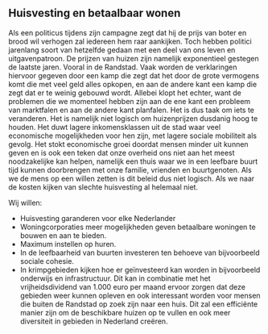 ## Huisvesting en betaalbaar wonen
Als een politicus tijdens zijn campagne zegt dat hij de prijs van boter en brood
wil verhogen zal iedereen hem raar aankijken. Toch hebben politici jarenlang
soort van hetzelfde gedaan met een deel van ons leven en uitgavenpatroon. De
prijzen van huizen zijn namelijk exponentieel gestegen de laatste jaren. Vooral
in de Randstad. Vaak worden de verklaringen hiervoor gegeven door een kamp die
zegt dat het door de grote vermogens komt die met veel geld alles opkopen, en
aan de andere kant een kamp die zegt dat er te weinig gebouwd wordt. Allebei
klopt het echter, want de problemen die we momenteel hebben zijn aan de ene kant
een probleem van marktfalen en aan de andere kant planfalen. Het is dus taak om
iets te veranderen. Het is namelijk niet logisch om huizenprijzen dusdanig hoog
te houden. Het duwt lagere inkomensklassen uit de stad waar veel economische
mogelijkheden voor hen zijn, met lagere sociale mobiliteit als gevolg. Het stokt
economische groei doordat mensen minder uit kunnen geven en is ook een teken dat
onze overheid ons niet aan het meest noodzakelijke kan helpen, namelijk een
thuis waar we in een leefbare buurt tijd kunnen doorbrengen met onze familie,
vrienden en buurtgenoten. Als we de mens op een willen zetten is dit beleid dus
niet logisch. Als we naar de kosten kijken van slechte huisvesting al helemaal
niet.

Wij willen:

- Huisvesting garanderen voor elke Nederlander
- Woningcorporaties meer mogelijkheden geven betaalbare woningen te bouwen en
  aan te bieden.
- Maximum instellen op huren.
- In de leefbaarheid van buurten investeren ten behoeve van bijvoorbeeld sociale
  cohesie.
- In krimpgebieden kijken hoe er geïnvesteerd kan worden in bijvoorbeeld
  onderwijs en infrastructuur. Dit kan in combinatie met het vrijheidsdividend
  van 1.000 euro per maand ervoor zorgen dat deze gebieden weer kunnen opleven
  en ook interessant worden voor mensen die buiten de Randstad op zoek zijn naar
  een huis. Dit zal een efficiënte manier zijn om de beschikbare huizen op te
  vullen en ook meer diversiteit in gebieden in Nederland creëren.

